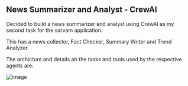 ## News Summarizer and Analyst - CrewAI 

Decided to build a news summarizer and analyst using CrewAI as my second task for the sarvam application. 

This has a news collector, Fact Checker, Summary Writer and Trend Analyzer. 

The archicture and details ab the tasks and tools used by the respective agents are:

![image](IMG_3530.heic)
